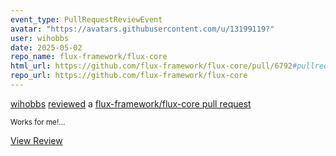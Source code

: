 ```yaml
---
event_type: PullRequestReviewEvent
avatar: "https://avatars.githubusercontent.com/u/13199119?"
user: wihobbs
date: 2025-05-02
repo_name: flux-framework/flux-core
html_url: https://github.com/flux-framework/flux-core/pull/6792#pullrequestreview-2812657092
repo_url: https://github.com/flux-framework/flux-core
---
```


<a href='https://github.com/wihobbs' target='_blank'>wihobbs</a> <a href='https://github.com/flux-framework/flux-core/pull/6792#pullrequestreview-2812657092' target='_blank'>reviewed</a> a <a href='https://github.com/flux-framework/flux-core/pull/6792' target='_blank'>flux-framework/flux-core pull request</a>

<small>Works for me!...</small>

<a href='https://github.com/flux-framework/flux-core/pull/6792#pullrequestreview-2812657092' target='_blank'>View Review</a>